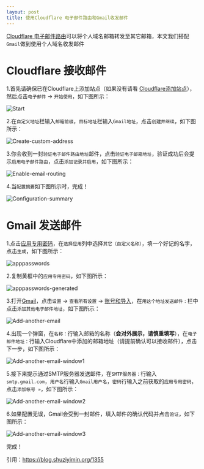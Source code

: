```yaml
---
layout: post
title: 使用Cloudflare 电子邮件路由和Gmail收发邮件
---
```


[Cloudflare 电子邮件路由](https://www.cloudflare.com/zh-cn/products/email-routing)可以将个人域名邮箱转发至其它邮箱，本文我们搭配`Gmail`做到使用个人域名收发邮件

# Cloudflare 接收邮件
1.首先请确保已在Cloudflare上添加站点（如果没有请看 [Cloudflare添加站点](Cloudflare-add-site)），然后点击`电子邮件` -> `开始使用`，如下图所示：

![Start](/assets/Cloudflare-Email-and-Gmail/Start.png)

2.在`自定义地址`栏输入`邮箱前缀`，`目标地址`栏输入`Gmail地址`，点击`创建并继续`，如下图所示：

![Create-custom-address](/assets/Cloudflare-Email-and-Gmail/Create-custom-address.png)

3.你会收到一封`验证电子邮件路由地址`邮件，点击`验证电子邮箱地址`，验证成功后会提示`启用电子邮件路由`，点击`添加记录并启用`，如下图所示：

![Enable-email-routing](/assets/Cloudflare-Email-and-Gmail/Enable-email-routing.png)

4.当`配置摘要`如下图所示时，完成！

![Configuration-summary](/assets/Cloudflare-Email-and-Gmail/Configuration-summary.png)

# Gmail 发送邮件
1.点击[应用专用密码](https://myaccount.google.com/apppasswords)，在`选择应用`列中选择`其它（自定义名称）`，填一个好记的名字，点击`生成`，如下图所示：

![apppasswords](/assets/Cloudflare-Email-and-Gmail/apppasswords.png)

2.复制黄框中的`应用专用密码`，如下图所示：

![apppasswords-generated](/assets/Cloudflare-Email-and-Gmail/apppasswords-generated.png)

3.打开[Gmail](https://mail.google.com/mail)，点击`设置` -> `查看所有设置` -> [账号和导入](https://mail.google.com/mail/#settings/accounts)，在`用这个地址发送邮件：`栏中点击`添加其他电子邮件地址`，如下图所示：

![Add-another-email](/assets/Cloudflare-Email-and-Gmail/Add-another-email.png)

4.出现一个弹窗，在`名称：`行输入邮箱的名称（**会对外展示，请慎重填写**），在`电子邮件地址：`行输入Cloudflare中添加的邮箱地址（请提前确认可以接收邮件），点击下一步，如下图所示：

![Add-another-email-window1](/assets/Cloudflare-Email-and-Gmail/Add-another-email-window1.png)

5.接下来提示通过SMTP服务器发送邮件，在`SMTP服务器：`行输入`smtp.gmail.com`，`用户名`行输入`Gmail用户名`，`密码`行输入之前获取的`应用专用密码`，点击`添加帐号 »`，如下图所示：

![Add-another-email-window2](/assets/Cloudflare-Email-and-Gmail/Add-another-email-window2.png)

6.如果配置无误，Gmail会受到一封邮件，填入邮件的确认代码并点击`验证`，如下图所示：

![Add-another-email-window3](/assets/Cloudflare-Email-and-Gmail/Add-another-email-window3.png)

完成！

引用：https://blog.shuziyimin.org/1355